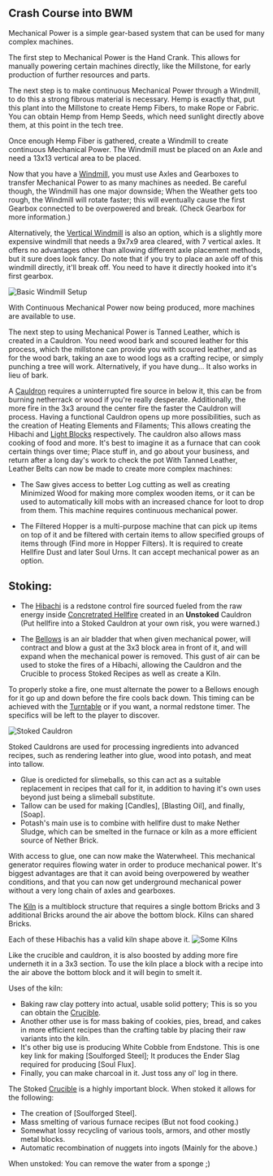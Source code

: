 ## Crash Course into BWM

Mechanical Power is a simple gear-based system that can be used for many complex machines.

The first step to Mechanical Power is the Hand Crank. This allows for manually powering certain machines directly, like the Millstone, for early production of further resources and parts.

The next step is to make continuous Mechanical Power through a Windmill, to do this a strong fibrous material is necessary. Hemp is exactly that, put this plant into the Millstone to create Hemp Fibers, to make Rope or Fabric. You can obtain Hemp from Hemp Seeds, which need sunlight directly above them, at this point in the tech tree.

Once enough Hemp Fiber is gathered, create a Windmill to create continuous Mechanical Power. The Windmill must be placed on an Axle and need a 13x13 vertical area to be placed.

Now that you have a [Windmill](../blocks/windmill.md), you must use Axles and Gearboxes to transfer Mechanical Power to as many machines as needed. Be careful though, the Windmill has one major downside; When the Weather gets too rough, the Windmill will rotate faster; this will eventually cause the first Gearbox connected to be overpowered and break. (Check Gearbox for more information.)

Alternatively, the [Vertical Windmill](../blocks/windmill.md) is also an option, which is a slightly more expensive windmill that needs a 9x7x9 area cleared, with 7 vertical axles. It offers no advantages other than allowing different axle placement methods, but it sure does look fancy. Do note that if you try to place an axle off of this windmill directly, it'll break off. You need to have it directly hooked into it's first gearbox.


![Basic Windmill Setup](betterwithmods:docs/imgs/mechanical-power.png)


With Continuous Mechanical Power now being produced, more machines are available to use.

The next step to using Mechanical Power is Tanned Leather, which is created in a Cauldron. You need wood bark and scoured leather for this process, which the millstone can provide you with scoured leather, and as for the wood bark, taking an axe to wood logs as a crafting recipe, or simply punching a tree will work. Alternatively, if you have dung... It also works in lieu of bark.

A [Cauldron](../blocks/cauldron.md) requires a uninterrupted fire source in below it, this can be from burning netherrack or wood if you're really desperate. Additionally, the more fire in the 3x3 around the center fire the faster the Cauldron will process. Having a functional Cauldron opens up more possibilities, such as the creation of Heating Elements and Filaments; This allows creating the Hibachi and [Light Blocks](../blocks/light_block.md) respectively. The cauldron also allows mass cooking of food and more. It's best to imagine it as a furnace that can cook certain things over time; Place stuff in, and go about your business, and return after a long day's work to check the pot
With Tanned Leather, Leather Belts can now be made to create more complex machines:

 * The Saw gives access to better Log cutting as well as creating Minimized Wood for making more complex wooden items, or it can be used to automatically kill mobs with an increased chance for loot to drop from them. This machine requires continuous mechanical power.

 * The Filtered Hopper is a multi-purpose machine that can pick up items on top of it and be filtered with certain items to allow specified groups of items through (Find more in Hopper Filters). It is required to create Hellfire Dust and later Soul Urns. It can accept mechanical power as an option.

## Stoking:

* The [Hibachi](../blocks/hibachi.md) is a redstone control fire sourced fueled from the raw energy inside [Concretrated Hellfire](../items/hellfire.md) created in an **Unstoked** Cauldron (Put hellfire into a Stoked Cauldron at your own risk, you were warned.)

*  The [Bellows](../blocks/bellows.md) is an air bladder that when given mechanical power, will contract and blow a gust at the 3x3 block area in front of it, and will expand when the mechanical power is removed. This gust of air can be used to stoke the fires of a Hibachi, allowing the Cauldron and the Crucible to process Stoked Recipes as well as create a Kiln.

To properly stoke a fire, one must alternate the power to a Bellows enough for it go up and down before the fire cools back down. This timing can be achieved with the [Turntable](..blocks/turntable.md) or if you want, a normal redstone timer. The specifics will be left to the player to discover.

![Stoked Cauldron](betterwithmods:docs/imgs/stoking.png)

Stoked Cauldrons are used for processing ingredients into advanced recipes, such as rendering leather into glue, wood into potash, and meat into tallow.
 * Glue is oredicted for slimeballs, so this can act as a suitable replacement in recipes that call for it, in addition to having it's own uses beyond just being a slimeball substitute.
 * Tallow can be used for making [Candles], [Blasting Oil], and finally, [Soap].
 * Potash's main use is to combine with hellfire dust to make Nether Sludge, which can be smelted in the furnace or kiln as a more efficient source of Nether Brick.

With access to glue, one can now make the Waterwheel. This mechanical generator requires flowing water in order to produce mechanical power. It's biggest advantages are that it can avoid being overpowered by weather conditions, and that you can now get underground mechanical power without a very long chain of axles and gearboxes.

The [Kiln](../blocks/kiln.md) is a multiblock structure that requires a single bottom Bricks and 3 additional Bricks around the air above the bottom block. Kilns can shared Bricks.

Each of these Hibachis has a valid kiln shape above it.
![Some Kilns](betterwithmods:docs/imgs/kilns.png)

Like the crucible and cauldron, it is also boosted by adding more fire underneth it in a 3x3 section.
To use the kiln place a block with a recipe into the air above the bottom block and it will begin to smelt it.

Uses of the kiln:
 * Baking raw clay pottery into actual, usable solid pottery; This is so you can obtain the [Crucible](../blocks/crucible.md).
 * Another other use is for mass baking of cookies, pies, bread, and cakes in more efficient recipes than the crafting table by placing their raw variants into the kiln.
 * It's other big use is producing White Cobble from Endstone. This is one key link for making [Soulforged Steel]; It produces the Ender Slag required for producing [Soul Flux].
 * Finally, you can make charcoal in it. Just toss any ol' log in there.

The Stoked [Crucible](../blocks/crucible.md) is a highly important block. When stoked it allows for the following:

 * The creation of [Soulforged Steel].
 * Mass smelting of various furnace recipes (But not food cooking.)
 * Somewhat lossy recycling of various tools, armors, and other mostly metal blocks.
 * Automatic recombination of nuggets into ingots (Mainly for the above.)

When unstoked: 
    You can remove the water from a sponge ;)
